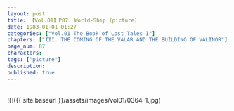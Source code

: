 ```yaml
---
layout: post
title: 【Vol.01】P87. World-Ship (picture)
date: 1983-01-01 01:27
categories: ["Vol.01 The Book of Lost Tales I"]
chapters: ["III. THE COMING OF THE VALAR AND THE BUILDING OF VALINOR"]
page_num: 87
characters: 
tags: ["picture"]
description: 
published: true
---
```


<br>
![]({{ site.baseurl }}/assets/images/vol01/0364-1.jpg)
<br><br>
